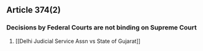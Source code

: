 
## Article 374(2) 
### Decisions by Federal Courts are not binding on Supreme Court
1. [[Delhi Judicial Service Assn vs State of Gujarat]] 

